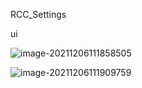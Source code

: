 RCC_Settings





ui

![image-20211206111858505](C:\Users\xian\AppData\Roaming\Typora\typora-user-images\image-20211206111858505.png)

![image-20211206111909759](C:\Users\xian\AppData\Roaming\Typora\typora-user-images\image-20211206111909759.png)
